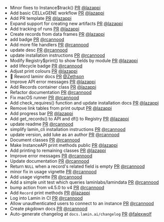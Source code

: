- Minor fixes to Instance$track() [PR](https://github.com/laminlabs/laminr/pull/89) [@lazappi](https://github.com/lazappi)
- Add basic CELLxGENE workflow [PR](https://github.com/laminlabs/laminr/pull/75) [@lazappi](https://github.com/lazappi)
- Add PR template [PR](https://github.com/laminlabs/laminr/pull/88) [@lazappi](https://github.com/lazappi)
- Expand support for creating new artifacts [PR](https://github.com/laminlabs/laminr/pull/85) [@lazappi](https://github.com/lazappi)
- Add tracking of runs [PR](https://github.com/laminlabs/laminr/pull/83) [@lazappi](https://github.com/lazappi)
- Create records from data frames [PR](https://github.com/laminlabs/laminr/pull/78) [@lazappi](https://github.com/lazappi)
- add badge [PR](https://github.com/laminlabs/laminr/pull/82) [@rcannood](https://github.com/rcannood)
- Add more file handlers [PR](https://github.com/laminlabs/laminr/pull/81) [@rcannood](https://github.com/rcannood)
- update desc [PR](https://github.com/laminlabs/laminr/pull/77) [@rcannood](https://github.com/rcannood)
- update installation instructions [PR](https://github.com/laminlabs/laminr/pull/74) [@rcannood](https://github.com/rcannood)
- Modify Registry$print() to show fields by module [PR](https://github.com/laminlabs/laminr/pull/71) [@lazappi](https://github.com/lazappi)
- add lifecycle badge [PR](https://github.com/laminlabs/laminr/pull/73) [@rcannood](https://github.com/rcannood)
- Adjust print colours [PR](https://github.com/laminlabs/laminr/pull/69) [@lazappi](https://github.com/lazappi)
- 🎨 Reword laminr docs [PR](https://github.com/laminlabs/laminr/pull/72) [@Zethson](https://github.com/Zethson)
- Improve API error messages [PR](https://github.com/laminlabs/laminr/pull/70) [@lazappi](https://github.com/lazappi)
- Add Records container class [PR](https://github.com/laminlabs/laminr/pull/59) [@lazappi](https://github.com/lazappi)
- Refactor documentation [PR](https://github.com/laminlabs/laminr/pull/67) [@rcannood](https://github.com/rcannood)
- Fix macOS runner [PR](https://github.com/laminlabs/laminr/pull/66) [@rcannood](https://github.com/rcannood)
- Add check_requires() function and update installation docs [PR](https://github.com/laminlabs/laminr/pull/56) [@lazappi](https://github.com/lazappi)
- Remove link tables from print output [PR](https://github.com/laminlabs/laminr/pull/55) [@lazappi](https://github.com/lazappi)
- Add progress bar [PR](https://github.com/laminlabs/laminr/pull/58) [@lazappi](https://github.com/lazappi)
- Add get_records() to API and df() to Registry [PR](https://github.com/laminlabs/laminr/pull/54) [@lazappi](https://github.com/lazappi)
- update readme [PR](https://github.com/laminlabs/laminr/pull/51) [@rcannood](https://github.com/rcannood)
- simplify lamin_cli installation instructions [PR](https://github.com/laminlabs/laminr/pull/33) [@rcannood](https://github.com/rcannood)
- update version, add luke as an author [PR](https://github.com/laminlabs/laminr/pull/39) [@rcannood](https://github.com/rcannood)
- Document classes [PR](https://github.com/laminlabs/laminr/pull/36) [@rcannood](https://github.com/rcannood)
- Make InstanceAPI print methods public [PR](https://github.com/laminlabs/laminr/pull/37) [@lazappi](https://github.com/lazappi)
- Add printing to remaining classes [PR](https://github.com/laminlabs/laminr/pull/31) [@lazappi](https://github.com/lazappi)
- Improve error messages [PR](https://github.com/laminlabs/laminr/pull/30) [@rcannood](https://github.com/rcannood)
- Update documentation [PR](https://github.com/laminlabs/laminr/pull/29) [@rcannood](https://github.com/rcannood)
- Return `NULL` when a record's related field is empty [PR](https://github.com/laminlabs/laminr/pull/28) [@rcannood](https://github.com/rcannood)
- minor fix in usage vignette [PR](https://github.com/laminlabs/laminr/pull/32) [@rcannood](https://github.com/rcannood)
- Add usage vignette [PR](https://github.com/laminlabs/laminr/pull/18) [@rcannood](https://github.com/rcannood)
- Add a simple unit test which queries laminlabs/lamindata [PR](https://github.com/laminlabs/laminr/pull/27) [@rcannood](https://github.com/rcannood)
- bump action from v4.5.0 to v4 [PR](https://github.com/laminlabs/laminr/pull/26) [@rcannood](https://github.com/rcannood)
- Add `Record` print methods [PR](https://github.com/laminlabs/laminr/pull/22) [@lazappi](https://github.com/lazappi)
- Log into Lamin in CI [PR](https://github.com/laminlabs/laminr/pull/23) [@rcannood](https://github.com/rcannood)
- Allow unauthenticated users to connect to an instance [PR](https://github.com/laminlabs/laminr/pull/19) [@rcannood](https://github.com/rcannood)
- Create pkgdown docs [PR](https://github.com/laminlabs/laminr/pull/13) [@rcannood](https://github.com/rcannood)
- Auto-generate changelog at `docs.lamin.ai/changelog` [PR](https://github.com/laminlabs/laminr/pull/15) [@falexwolf](https://github.com/falexwolf)
